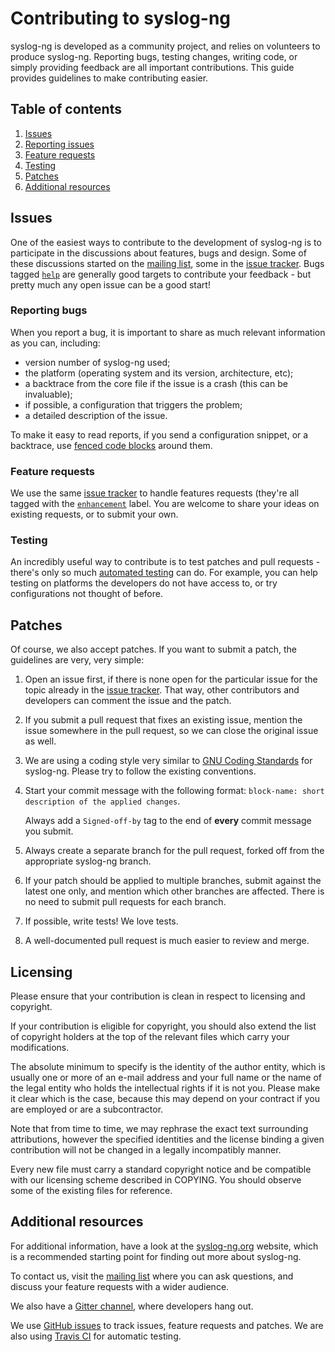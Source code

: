 # Contributing to syslog-ng

syslog-ng is developed as a community project, and relies on
volunteers to produce syslog-ng. Reporting bugs, testing changes,
writing code, or simply providing feedback are all important
contributions. This guide provides guidelines to make contributing
easier.

## Table of contents

1. [Issues](#issues)
 1. [Reporting issues](#reporting-issues)
 2. [Feature requests](#feature-requests)
 3. [Testing](#testing)
2. [Patches](#patches)
3. [Additional resources](#additional-resources)

## Issues

One of the easiest ways to contribute to the development of syslog-ng
is to participate in the discussions about features, bugs and design.
Some of these discussions started on the
[mailing list][ar:mailing-list], some in the
[issue tracker][ar:issue-tracker]. Bugs tagged
[`help`][ar:issues:help] are generally good targets to contribute your
feedback - but pretty much any open issue can be a good start!

### Reporting bugs

When you report a bug, it is important to share as much relevant
information as you can, including:
 * version number of syslog-ng used;
 * the platform (operating system and its version, architecture, etc);
 * a backtrace from the core file if the issue is a crash (this can be
invaluable);
 * if possible, a configuration that triggers the problem;
 * a detailed description of the issue.

To make it easy to read reports, if you send a configuration snippet,
or a backtrace, use
[fenced code blocks](https://help.github.com/articles/github-flavored-markdown#fenced-code-blocks)
around them.

### Feature requests

We use the same [issue tracker][ar:issue-tracker] to handle features
requests (they're all tagged with the
[`enhancement`](https://github.com/syslog-ng/syslog-ng/labels/enhancement)
label. You are welcome to share your ideas on existing requests, or to
submit your own.

### Testing

An incredibly useful way to contribute is to test patches and pull
requests - there's only so much [automated testing][ar:travis] can do.
For example, you can help testing on platforms the developers do not
have access to, or try configurations not thought of before.

## Patches

Of course, we also accept patches. If you want to submit a patch, the
guidelines are very, very simple:

 1. Open an issue first, if there is none open for the particular
    issue for the topic already in the
    [issue tracker][ar:issue-tracker]. That way, other contributors
    and developers can comment the issue and the patch.
 2. If you submit a pull request that fixes an existing issue, mention
    the issue somewhere in the pull request, so we can close the
    original issue as well.
 3. We are using a coding style very similar to
    [GNU Coding Standards](https://www.gnu.org/prep/standards/standards.html#Writing-C)
    for syslog-ng. Please try to follow the existing conventions.
 4. Start your commit message with the following format:
    `block-name: short description of the applied changes`.

    Always add a `Signed-off-by` tag to the end of **every** commit
    message you submit.
 5. Always create a separate branch for the pull request, forked off
    from the appropriate syslog-ng branch.
 6. If your patch should be applied to multiple branches, submit
    against the latest one only, and mention which other branches are
    affected. There is no need to submit pull requests for each
    branch.
 7. If possible, write tests! We love tests.
 8. A well-documented pull request is much easier to review and merge.

## Licensing

Please ensure that your contribution is clean in respect to licensing and
copyright.

If your contribution is eligible for copyright, you should also extend the list
of copyright holders at the top of the relevant files which carry your
modifications.

The absolute minimum to specify is the identity of the author entity, which is
usually one or more of an e-mail address and your full name or the name of the
legal entity who holds the intellectual rights if it is not you.
Please make it clear which is the case, because this may depend on your
contract if you are employed or are a subcontractor.

Note that from time to time, we may rephrase the exact text surrounding
attributions, however the specified identities and the license binding a given
contribution will not be changed in a legally incompatibly manner.

Every new file must carry a standard copyright notice and be compatible with
our licensing scheme described in COPYING.
You should observe some of the existing files for reference.

## Additional resources

For additional information, have a look at the
[syslog-ng.org](http://www.syslog-ng.org/) website, which is a
recommended starting point for finding out more about syslog-ng.

To contact us, visit the [mailing list][ar:mailing-list] where you can
ask questions, and discuss your feature requests with a wider
audience.

We also have a [Gitter channel][ar:gitter], where developers hang out.

We use [GitHub issues][ar:issue-tracker] to track issues, feature requests
and patches. We are also using [Travis CI][ar:travis] for automatic
testing.

 [ar:gitter]: https://gitter.im/syslog-ng/syslog-ng
 [ar:mailing-list]: http://lists.balabit.com/mailman/listinfo/syslog-ng
 [ar:issue-tracker]: https://github.com/syslog-ng/syslog-ng/issues
 [ar:issues:help]: https://github.com/syslog-ng/syslog-ng/labels/help
 [ar:travis]: https://travis-ci.org/syslog-ng/syslog-ng/
